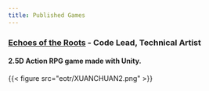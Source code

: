 ```yaml
---
title: Published Games
---
```


### [Echoes of the Roots](https://secondrealmstudio.itch.io/eotr) - Code Lead, Technical Artist
#### 2.5D Action RPG game made with Unity.
{{< figure src="eotr/XUANCHUAN2.png" >}}
